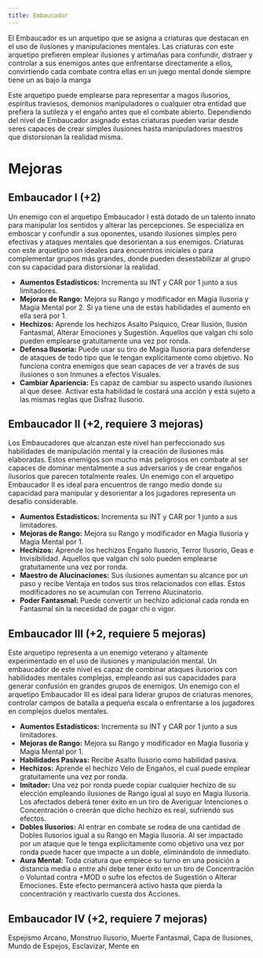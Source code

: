 ```yaml
---
title: Embaucador
---
```


El Embaucador es un arquetipo que se asigna a criaturas que destacan en el uso de ilusiones y manipulaciones mentales. Las criaturas con este arquetipo prefieren emplear ilusiones y artimañas para confundir, distraer y controlar a sus enemigos antes que enfrentarse directamente a ellos, convirtiendo cada combate contra ellas en un juego mental donde siempre tiene un as bajo la manga

Este arquetipo puede emplearse para representar a magos ilusorios, espíritus traviesos, demonios manipuladores o cualquier otra entidad que prefiera la sutileza y el engaño antes que el combate abierto. Dependiendo del nivel de Embaucador asignado estas criaturas pueden variar desde seres capaces de crear simples ilusiones hasta manipuladores maestros que distorsionan la realidad misma. 

# Mejoras

## Embaucador I (+2)

Un enemigo con el arquetipo Embaucador I está dotado de un talento innato para manipular los sentidos y alterar las percepciones. Se especializa en emboscar y confundir a sus oponentes, usando ilusiones simples pero efectivas y ataques mentales que desorientan a sus enemigos. Criaturas con este arquetipo son ideales para encuentros iniciales o para complementar grupos más grandes, donde pueden desestabilizar al grupo con su capacidad para distorsionar la realidad.

- **Aumentos Estadísticos:** Incrementa su INT y CAR por 1 junto a sus limitadores.
- **Mejoras de Rango:** Mejora su Rango y modificador en Magia Ilusoria y Magia Mental por 2. Si ya tiene una de estas habilidades el aumento en ella será por 1. 
- **Hechizos:** Aprende los hechizos Asalto Psíquico, Crear Ilusión, Ilusión Fantasmal, Alterar Emociones y Sugestión. Aquellos que valgan chi solo pueden emplearse gratuitamente una vez por ronda.
- **Defensa Ilusoria:**  Puede usar su tiro de Magia Ilusoria para defenderse de ataques de todo tipo que le tengan explícitamente como objetivo. No funciona contra enemigos que sean capaces de ver a través de sus ilusiones o son Inmunes a efectos Visuales. 
- **Cambiar Apariencia:** Es capaz de cambiar su aspecto usando ilusiones al que desee. Activar esta habilidad le costará una acción y está sujeto a las mismas reglas que Disfraz Ilusorio.

## Embaucador II (+2, requiere 3 mejoras)

Los Embaucadores que alcanzan este nivel han perfeccionado sus habilidades de manipulación mental y la creación de ilusiones más elaboradas. Estos enemigos son mucho más peligrosos en combate al ser capaces de dominar mentalmente a sus adversarios y de crear engaños ilusorios que parecen totalmente reales. Un enemigo con el arquetipo Embaucador II es ideal para encuentros de rango medio donde su capacidad para manipular y desorientar a los jugadores representa un desafío considerable.

- **Aumentos Estadísticos:** Incrementa su INT y CAR por 1 junto a sus limitadores.
- **Mejoras de Rango:** Mejora su Rango y modificador en Magia Ilusoria y Magia Mental por 1.
- **Hechizos:** Aprende los hechizos Engaño Ilusorio, Terror Ilusorio, Geas e Invisibilidad. Aquellos que valgan chi solo pueden emplearse gratuitamente una vez por ronda.
- **Maestro de Alucinaciones:** Sus ilusiones aumentan su alcance por un paso y recibe Ventaja en todos sus tiros relacionados con ellas. Estos modificadores no se acumulan con Terreno Alucinatorio.
- **Poder Fantasmal:** Puede convertir un hechizo adicional cada ronda en Fantasmal sin la necesidad de pagar chi o vigor.

## Embaucador III (+2, requiere 5 mejoras)

Este arquetipo representa a un enemigo veterano y altamente experimentado en el uso de ilusiones y manipulación mental. Un embaucador de este nivel es capaz de combinar ataques ilusorios con habilidades mentales complejas, empleando así sus capacidades para generar confusión en grandes grupos de enemigos. Un enemigo con el arquetipo Embaucador III es ideal para liderar grupos de criaturas menores, controlar campos de batalla a pequeña escala o enfrentarse a los jugadores en complejos duelos mentales.

- **Aumentos Estadísticos:** Incrementa su INT y CAR por 1 junto a sus limitadores.
- **Mejoras de Rango:** Mejora su Rango y modificador en Magia Ilusoria y Magia Mental por 1.
- **Habilidades Pasivas:** Recibe Asalto Ilusorio como habilidad pasiva.
- **Hechizos:** Aprende el hechizo Velo de Engaños, el cual puede emplear gratuitamente una vez por ronda.
- **Imitador:** Una vez por ronda puede copiar cualquier hechizo de su elección empleando ilusiones de Rango igual al suyo en Magia Ilusoria. Los afectados deberá tener éxito en un tiro de Averiguar Intenciones o Concentración o creerán que dicho hechizo es real, sufriendo sus efectos.
- **Dobles Ilusorios:** Al entrar en combate se rodea de una cantidad de Dobles Ilusorios igual a su Rango en Magia Ilusoria. Al ser impactado por un ataque que le tenga explícitamente como objetivo una vez por ronda puede hacer que impacte a un doble, eliminándolo de inmediato.
- **Aura Mental:** Toda criatura que empiece su turno en una posición a distancia media o entre ahí debe tener éxito en un tiro de Concentración o Voluntad contra +MOD o sufre los efectos de Sugestión o Alterar Emociones. Este efecto permancerá activo hasta que pierda la concentración y reactivarlo cuesta dos Acciones.

## Embaucador IV (+2, requiere 7 mejoras)

Espejismo Arcano, Monstruo Ilusorio, Muerte Fantasmal, Capa de Ilusiones, Mundo de Espejos, Esclavizar, Mente en